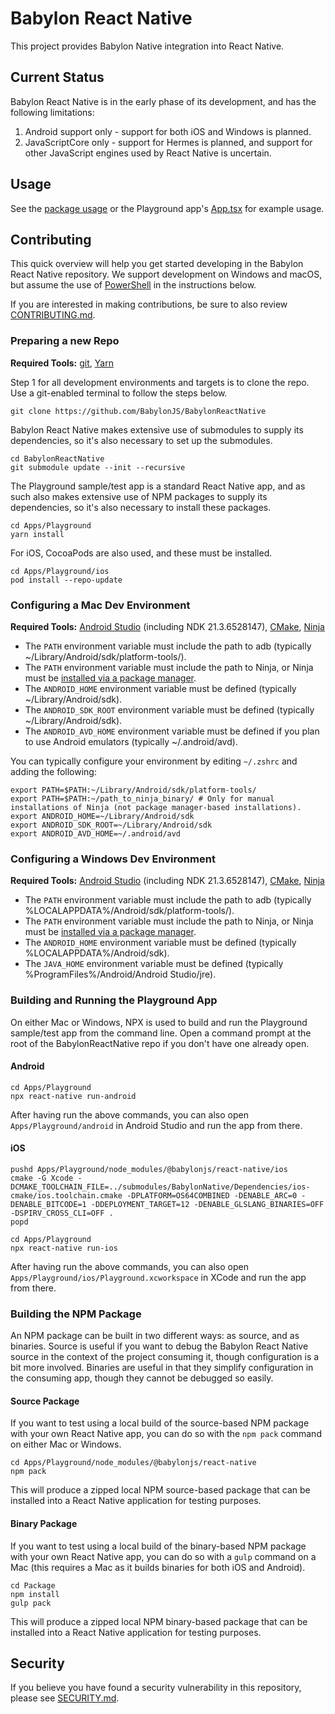 # Babylon React Native

This project provides Babylon Native integration into React Native.

## Current Status

Babylon React Native is in the early phase of its development, and has the following limitations:

1. Android support only - support for both iOS and Windows is planned.
1. JavaScriptCore only - support for Hermes is planned, and support for other JavaScript engines used by React Native is uncertain.

## Usage

See the [package usage](Apps/Playground/node_modules/@babylonjs/react-native/README.md) or the Playground app's [App.tsx](Apps/Playground/App.tsx) for example usage.

## Contributing

This quick overview will help you get started developing in the Babylon React Native repository. We support development on Windows and macOS, but assume the use of [PowerShell](https://docs.microsoft.com/en-us/powershell/scripting/install/installing-powershell) in the instructions below.

If you are interested in making contributions, be sure to also review [CONTRIBUTING.md](CONTRIBUTING.md).

### **Preparing a new Repo**

**Required Tools:** [git](https://git-scm.com/), [Yarn](https://classic.yarnpkg.com/en/docs/install)

Step 1 for all development environments and targets is to clone the repo. Use a git-enabled terminal to follow the steps below.

```
git clone https://github.com/BabylonJS/BabylonReactNative
```

Babylon React Native makes extensive use of submodules to supply its dependencies, so it's also necessary to set up the submodules.

```
cd BabylonReactNative
git submodule update --init --recursive
```

The Playground sample/test app is a standard React Native app, and as such also makes extensive use of NPM packages to supply its dependencies, so it's also necessary to install these packages.

```
cd Apps/Playground
yarn install
```

For iOS, CocoaPods are also used, and these must be installed.

```
cd Apps/Playground/ios
pod install --repo-update
```

### **Configuring a Mac Dev Environment**

**Required Tools:** [Android Studio](https://developer.android.com/studio/) (including NDK 21.3.6528147), [CMake](https://cmake.org/), [Ninja](https://ninja-build.org/)

- The `PATH` environment variable must include the path to adb (typically ~/Library/Android/sdk/platform-tools/).
- The `PATH` environment variable must include the path to Ninja, or Ninja must be [installed via a package manager](https://github.com/ninja-build/ninja/wiki/Pre-built-Ninja-packages).
- The `ANDROID_HOME` environment variable must be defined (typically ~/Library/Android/sdk).
- The `ANDROID_SDK_ROOT` environment variable must be defined (typically ~/Library/Android/sdk).
- The `ANDROID_AVD_HOME` environment variable must be defined if you plan to use Android emulators (typically ~/.android/avd).

You can typically configure your environment by editing `~/.zshrc` and adding the following:

```
export PATH=$PATH:~/Library/Android/sdk/platform-tools/
export PATH=$PATH:~/path_to_ninja_binary/ # Only for manual installations of Ninja (not package manager-based installations).
export ANDROID_HOME=~/Library/Android/sdk
export ANDROID_SDK_ROOT=~/Library/Android/sdk
export ANDROID_AVD_HOME=~/.android/avd
```

### **Configuring a Windows Dev Environment**

**Required Tools:** [Android Studio](https://developer.android.com/studio/) (including NDK 21.3.6528147), [CMake](https://cmake.org/), [Ninja](https://ninja-build.org/)

- The `PATH` environment variable must include the path to adb (typically %LOCALAPPDATA%/Android/sdk/platform-tools/).
- The `PATH` environment variable must include the path to Ninja, or Ninja must be [installed via a package manager](https://github.com/ninja-build/ninja/wiki/Pre-built-Ninja-packages).  
- The `ANDROID_HOME` environment variable must be defined (typically %LOCALAPPDATA%/Android/sdk).
- The `JAVA_HOME` environment variable must be defined (typically %ProgramFiles%/Android/Android Studio/jre).


### **Building and Running the Playground App**

On either Mac or Windows, NPX is used to build and run the Playground sample/test app from the command line. Open a command prompt at the root of the BabylonReactNative repo if you don't have one already open.

#### Android

```
cd Apps/Playground
npx react-native run-android
```

After having run the above commands, you can also open `Apps/Playground/android` in Android Studio and run the app from there.

#### iOS

```
pushd Apps/Playground/node_modules/@babylonjs/react-native/ios
cmake -G Xcode -DCMAKE_TOOLCHAIN_FILE=../submodules/BabylonNative/Dependencies/ios-cmake/ios.toolchain.cmake -DPLATFORM=OS64COMBINED -DENABLE_ARC=0 -DENABLE_BITCODE=1 -DDEPLOYMENT_TARGET=12 -DENABLE_GLSLANG_BINARIES=OFF -DSPIRV_CROSS_CLI=OFF .
popd

cd Apps/Playground
npx react-native run-ios
```

After having run the above commands, you can also open `Apps/Playground/ios/Playground.xcworkspace` in XCode and run the app from there.

### **Building the NPM Package**

An NPM package can be built in two different ways: as source, and as binaries. Source is useful if you want to debug the Babylon React Native source in the context of the project consuming it, though configuration is a bit more involved. Binaries are useful in that they simplify configuration in the consuming app, though they cannot be debugged so easily.

#### Source Package

If you want to test using a local build of the source-based NPM package with your own React Native app, you can do so with the `npm pack` command on either Mac or Windows.

```
cd Apps/Playground/node_modules/@babylonjs/react-native
npm pack
```

This will produce a zipped local NPM source-based package that can be installed into a React Native application for testing purposes.

#### Binary Package

If you want to test using a local build of the binary-based NPM package with your own React Native app, you can do so with a `gulp` command on a Mac (this requires a Mac as it builds binaries for both iOS and Android).

```
cd Package
npm install
gulp pack
```

This will produce a zipped local NPM binary-based package that can be installed into a React Native application for testing purposes.

## Security

If you believe you have found a security vulnerability in this repository, please see [SECURITY.md](SECURITY.md).
